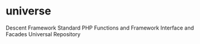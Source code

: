 # universe
Descent Framework Standard PHP Functions and Framework Interface and Facades Universal Repository
